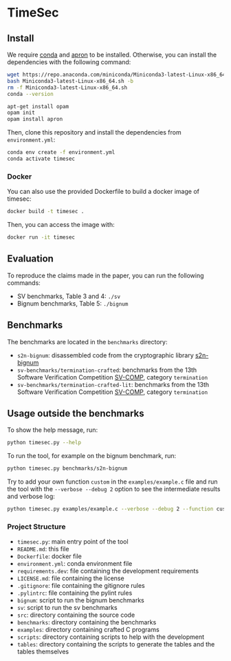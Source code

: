 # TimeSec

##  Install

We require [conda](https://docs.conda.io/en/latest/miniconda.html) and [apron](https://antoinemine.github.io/Apron/doc/) to be installed.
Otherwise, you can install the dependencies with the following command:

```bash
wget https://repo.anaconda.com/miniconda/Miniconda3-latest-Linux-x86_64.sh
bash Miniconda3-latest-Linux-x86_64.sh -b
rm -f Miniconda3-latest-Linux-x86_64.sh
conda --version
```

```bash
apt-get install opam
opam init
opam install apron
```

Then, clone this repository and install the dependencies from `environment.yml`:

```bash
conda env create -f environment.yml
conda activate timesec
```

### Docker

You can also use the provided Dockerfile to build a docker image of timesec:

```bash
docker build -t timesec .
```

Then, you can access the image with:

```bash
docker run -it timesec
```

## Evaluation

To reproduce the claims made in the paper, you can run the following commands:

- SV benchmarks, Table 3 and 4: `./sv`
- Bignum benchmarks, Table 5: `./bignum`


## Benchmarks

The benchmarks are located in the `benchmarks` directory:
- `s2n-bignum`: disassembled code from the cryptographic library [s2n-bignum](https://github.com/awslabs/s2n-bignum)
- `sv-benchmarks/termination-crafted`: benchmarks from the 13th Software Verification Competition [SV-COMP](https://sv-comp.sosy-lab.org/2024/), category `termination`
- `sv-benchmarks/termination-crafted-lit`: benchmarks from the 13th Software Verification Competition [SV-COMP](https://sv-comp.sosy-lab.org/2024/), category `termination`

## Usage outside the benchmarks

To show the help message, run:

```bash
python timesec.py --help
```

To run the tool, for example on the bignum benchmark, run:

```bash
python timesec.py benchmarks/s2n-bignum
```

Try to add your own function `custom` in the `examples/example.c` file and run the tool with the `--verbose --debug 2` option to see the intermediate results and verbose log:

```bash
python timesec.py examples/example.c --verbose --debug 2 --function custom
```

### Project Structure

- `timesec.py`: main entry point of the tool
- `README.md`: this file
- `Dockerfile`: docker file
- `environment.yml`: conda environment file
- `requirements.dev`: file containing the development requirements
- `LICENSE.md`: file containing the license
- `.gitignore`: file containing the gitignore rules
- `.pylintrc`: file containing the pylint rules
- `bignum`: script to run the bignum benchmarks
- `sv`: script to run the sv benchmarks
- `src`: directory containing the source code
- `benchmarks`: directory containing the benchmarks
- `examples`: directory containing crafted C programs
- `scripts`: directory containing scripts to help with the development
- `tables`: directory containing the scripts to generate the tables and the tables themselves
